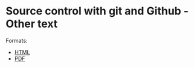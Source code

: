 # Source control with git and Github - Other text

Formats:

- [HTML](https://EricMarcon.github.io/Course-git/Course-git.html)
- [PDF](https://EricMarcon.github.io/Course-git/Course-git.pdf)



